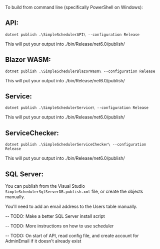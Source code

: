 To build from command line (specifically PowerShell on Windows):

## API:

`dotnet publish .\SimpleSchedulerAPI\ --configuration Release`

This will put your output into ./bin/Release/net6.0/publish/

## Blazor WASM:

`dotnet publish .\SimpleSchedulerBlazorWasm\ --configuration Release`

This will put your output into ./bin/Release/net6.0/publish/

## Service:

`dotnet publish .\SimpleSchedulerService\ --configuration Release`

This will put your output into ./bin/Release/net6.0/publish/

## ServiceChecker:

`dotnet publish .\SimpleSchedulerServiceChecker\ --configuration Release`

This will put your output into ./bin/Release/net6.0/publish/

## SQL Server:

You can publish from the Visual Studio `SimpleSchedulerSqlServerDB.publish.xml` file, or create the objects manually.

You'll need to add an email address to the Users table manually.

-- TODO: Make a better SQL Server install script

-- TODO: More instructions on how to use scheduler

-- TODO: On start of API, read config file, and create account for AdminEmail if it doesn't already exist
